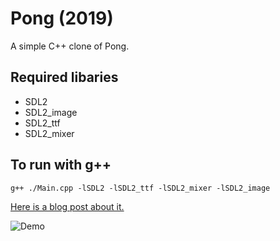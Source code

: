 # Pong (2019)

A simple C++ clone of Pong.

## Required libaries
- SDL2
- SDL2_image
- SDL2_ttf
- SDL2_mixer

## To run with g++
```
g++ ./Main.cpp -lSDL2 -lSDL2_ttf -lSDL2_mixer -lSDL2_image
```

[Here is a blog post about it.](https://austinmorlan.com/posts/pong_clone/)

![Demo](https://austinmorlan.com/posts/pong_clone/media/demo.gif)

